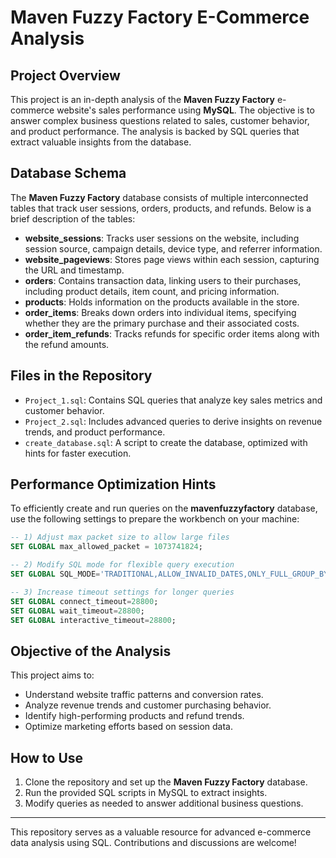 # Maven Fuzzy Factory E-Commerce Analysis

## Project Overview
This project is an in-depth analysis of the **Maven Fuzzy Factory** e-commerce website's sales performance using **MySQL**. The objective is to answer complex business questions related to sales, customer behavior, and product performance. The analysis is backed by SQL queries that extract valuable insights from the database.

## Database Schema
The **Maven Fuzzy Factory** database consists of multiple interconnected tables that track user sessions, orders, products, and refunds. Below is a brief description of the tables:

- **website_sessions**: Tracks user sessions on the website, including session source, campaign details, device type, and referrer information.
- **website_pageviews**: Stores page views within each session, capturing the URL and timestamp.
- **orders**: Contains transaction data, linking users to their purchases, including product details, item count, and pricing information.
- **products**: Holds information on the products available in the store.
- **order_items**: Breaks down orders into individual items, specifying whether they are the primary purchase and their associated costs.
- **order_item_refunds**: Tracks refunds for specific order items along with the refund amounts.

## Files in the Repository
- `Project_1.sql`: Contains SQL queries that analyze key sales metrics and customer behavior.
- `Project_2.sql`: Includes advanced queries to derive insights on revenue trends, and product performance.
- `create_database.sql`: A script to create the database, optimized with hints for faster execution.

## Performance Optimization Hints
To efficiently create and run queries on the **mavenfuzzyfactory** database, use the following settings to prepare the workbench on your machine:
```sql
-- 1) Adjust max packet size to allow large files
SET GLOBAL max_allowed_packet = 1073741824;

-- 2) Modify SQL mode for flexible query execution
SET GLOBAL SQL_MODE='TRADITIONAL,ALLOW_INVALID_DATES,ONLY_FULL_GROUP_BY';

-- 3) Increase timeout settings for longer queries
SET GLOBAL connect_timeout=28800;
SET GLOBAL wait_timeout=28800;
SET GLOBAL interactive_timeout=28800;
```

## Objective of the Analysis
This project aims to:
- Understand website traffic patterns and conversion rates.
- Analyze revenue trends and customer purchasing behavior.
- Identify high-performing products and refund trends.
- Optimize marketing efforts based on session data.

## How to Use
1. Clone the repository and set up the **Maven Fuzzy Factory** database.
2. Run the provided SQL scripts in MySQL to extract insights.
3. Modify queries as needed to answer additional business questions.

---
This repository serves as a valuable resource for advanced e-commerce data analysis using SQL. Contributions and discussions are welcome!

